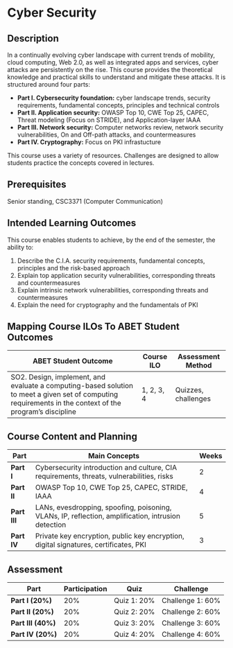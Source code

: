 # Cyber Security
## Description
In a continually evolving cyber landscape with current trends of mobility, cloud computing, Web 2.0, as well as integrated apps and services, cyber attacks are persistently on the rise. This course provides the theoretical knowledge and practical skills to understand and mitigate these attacks. It is structured around four parts:
- **Part I. Cybersecurity foundation:** cyber landscape trends, security requirements, fundamental concepts, principles and technical controls
- **Part II. Application security:** OWASP Top 10, CWE Top 25, CAPEC, Threat modeling (Focus on STRIDE), and Application-layer IAAA
- **Part III. Network security:** Computer networks review, network security vulnerabilities, On and Off-path attacks, and countermeasures
- **Part IV. Cryptography:** Focus on PKI infrastucture

This course uses a variety of resources. Challenges are designed to allow students practice the concepts covered in lectures.

## Prerequisites
Senior standing, CSC3371 (Computer Communication)

## Intended Learning Outcomes
This course enables students to achieve, by the end of the semester, the ability to:
1. Describe the C.I.A. security requirements, fundamental concepts, principles and the risk-based approach
2. Explain top application security vulnerabilities, corresponding threats and countermeasures
3. Explain intrinsic network vulnerabilities, corresponding threats and countermeasures
4. Explain the need for cryptography and the fundamentals of PKI

## Mapping Course ILOs To ABET Student Outcomes
| ABET Student Outcome | Course ILO | Assessment Method |
| --- | --- | --- |
| SO2. Design, implement, and evaluate a computing-based solution to meet a given set of computing requirements in the context of the program’s discipline | 1, 2, 3, 4 | Quizzes, challenges |

## Course Content and Planning
| Part | Main Concepts | Weeks
| --- | --- | --- |
| **Part I** | Cybersecurity introduction and culture, CIA requirements, threats, vulnerabilities, risks| 2 |
| **Part II** | OWASP Top 10, CWE Top 25, CAPEC, STRIDE, IAAA | 4 |
| **Part III** | LANs, evesdropping, spoofing, poisoning, VLANs, IP, reflection, amplification, intrusion detection | 5 |
| **Part IV** | Private key encryption, public key encryption, digital signatures, certificates, PKI| 3 |

## Assessment
| Part | Participation | Quiz | Challenge |
| --- | --- | --- | --- |
| **Part I (20%)** | 20% | Quiz 1: 20% | Challenge 1: 60% |
| **Part II (20%)** | 20% | Quiz 2: 20% | Challenge 2: 60% |
| **Part III (40%)** | 20% | Quiz 3: 20% | Challenge 3: 60% |
| **Part IV (20%)** | 20% | Quiz 4: 20% | Challenge 4: 60% |
